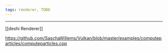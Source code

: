 ```yaml
---
tags: renderer, TODO
---
```

---
[[deshi Renderer]]

https://github.com/SaschaWillems/Vulkan/blob/master/examples/computeparticles/computeparticles.cpp